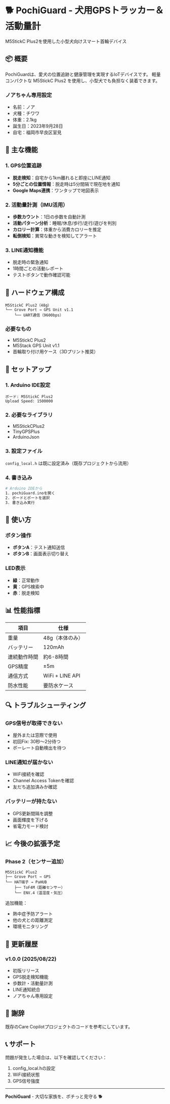 # 🐕 PochiGuard - 犬用GPSトラッカー＆活動量計

M5StickC Plus2を使用した小型犬向けスマート首輪デバイス

## 📦 概要

PochiGuardは、愛犬の位置追跡と健康管理を実現するIoTデバイスです。
軽量コンパクトな M5StickC Plus2 を使用し、小型犬でも負担なく装着できます。

### ノアちゃん専用設定
- 名前：ノア
- 犬種：チワワ
- 体重：2.1kg  
- 誕生日：2023年9月28日
- 自宅：福岡市早良区室見

## 🚀 主な機能

### 1. GPS位置追跡
- **脱走検知**：自宅から1km離れると即座にLINE通知
- **5分ごとの位置情報**：脱走時は5分間隔で現在地を通知
- **Google Maps連携**：ワンタップで地図表示

### 2. 活動量計測（IMU活用）
- **歩数カウント**：1日の歩数を自動計測
- **活動パターン分析**：睡眠/休息/歩行/走行/遊びを判別
- **カロリー計算**：体重から消費カロリーを推定
- **転倒検知**：異常な動きを検知してアラート

### 3. LINE通知機能
- 脱走時の緊急通知
- 1時間ごとの活動レポート
- テストボタンで動作確認可能

## 📐 ハードウェア構成

```
M5StickC Plus2（48g）
└── Grove Port → GPS Unit v1.1
    └── UART通信（9600bps）
```

### 必要なもの
- M5StickC Plus2
- M5Stack GPS Unit v1.1
- 首輪取り付け用ケース（3Dプリント推奨）

## 🔧 セットアップ

### 1. Arduino IDE設定
```
ボード: M5StickC Plus2
Upload Speed: 1500000
```

### 2. 必要なライブラリ
- M5StickCPlus2
- TinyGPSPlus  
- ArduinoJson

### 3. 設定ファイル
`config_local.h` は既に設定済み（既存プロジェクトから流用）

### 4. 書き込み
```bash
# Arduino IDEから
1. pochiGuard.inoを開く
2. ボードとポートを選択
3. 書き込み実行
```

## 📱 使い方

### ボタン操作
- **ボタンA**：テスト通知送信
- **ボタンB**：画面表示切り替え

### LED表示
- **緑**：正常動作
- **黄**：GPS検索中
- **赤**：脱走検知

## 📊 性能指標

| 項目 | 仕様 |
|------|------|
| 重量 | 48g（本体のみ） |
| バッテリー | 120mAh |
| 連続動作時間 | 約6-8時間 |
| GPS精度 | ±5m |
| 通信方式 | WiFi + LINE API |
| 防水性能 | 要防水ケース |

## 🔍 トラブルシューティング

### GPS信号が取得できない
- 屋外または窓際で使用
- 初回Fix: 30秒〜2分待つ
- ボーレート自動検出を待つ

### LINE通知が届かない
- WiFi接続を確認
- Channel Access Tokenを確認
- 友だち追加済みか確認

### バッテリーが持たない
- GPS更新間隔を調整
- 画面輝度を下げる
- 省電力モード検討

## 📈 今後の拡張予定

### Phase 2（センサー追加）
```
M5StickC Plus2
├── Grove Port → GPS
└── HAT端子 → PaHUB
    ├── ToF4M（距離センサー）
    └── ENV.4（温湿度・気圧）
```

追加機能：
- 熱中症予防アラート
- 他の犬との距離測定
- 環境モニタリング

## 📝 更新履歴

### v1.0.0 (2025/08/22)
- 初版リリース
- GPS脱走検知機能
- 歩数計・活動量計測
- LINE通知統合
- ノアちゃん専用設定

## 🙏 謝辞

既存のCare Copilotプロジェクトのコードを参考にしています。

## 📞 サポート

問題が発生した場合は、以下を確認してください：
1. config_local.hの設定
2. WiFi接続状態
3. GPS信号強度

---

**PochiGuard** - 大切な家族を、ポチっと見守る 🐕
